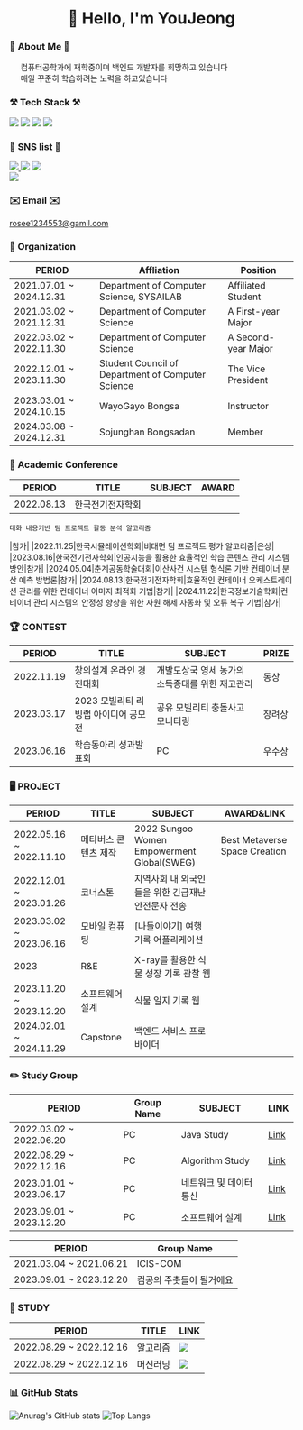 <div align=center><h1>
👋 Hello, I'm YouJeong 
</h1></div>

### 👧 **About Me** 👧
&nbsp;&nbsp;&nbsp;&nbsp; 컴퓨터공학과에 재학중이며 백엔드 개발자를 희망하고 있습니다  
&nbsp;&nbsp;&nbsp;&nbsp; 매일 꾸준히 학습하려는 노력을 하고있습니다

### ⚒️ **Tech Stack** ⚒️
<img src="https://img.shields.io/badge/GoLand-000000?style=flat-square&logo=Goland&logoColor=white"/> <img src="https://img.shields.io/badge/java-007396?style=flat-square&logo=OpenJDK&logoColor=white"> <img src="https://img.shields.io/badge/Python-3776AB?style=flat-square&logo=Python&logoColor=black"/></a> <img src="https://img.shields.io/badge/C-A8B9CC?style=flat-square&logo=C&logoColor=white"/></a> 

### 💙 **SNS list** 💙
<a href="https://hu-studyrecord.tistory.com/" target="_blank"><img src="https://img.shields.io/badge/Tistory-84A8AD?style=flat-square&logo=Tistory&logoColor=white"/> </a><a href="https://jeong-sys.github.io/" target="_blank"><img src="https://img.shields.io/badge/GitHub-181717?style=flat-square&logo=GitHub&logoColor=white"/></a> </a><a href="https://blog.naver.com/rosee12345/" target="_blank"><img src="https://img.shields.io/badge/Blog-03C75A?style=flat-square&logo=Naver&logoColor=white"/></a>  
</a><a href="https://www.instagram.com/h_yyuj/" target="_blank"><img src="https://img.shields.io/badge/Instagram-E4405F?style=flat-square&logo=Instagram&logoColor=white"/></a> 

### ✉️ **Email** ✉️
  rosee1234553@gamil.com
  
### 🏫 Organization
|PERIOD|Affliation|Position|
|---|---|---|
|2021.07.01 ~ 2024.12.31|Department of Computer Science, SYSAILAB|Affiliated Student|
|2021.03.02 ~ 2021.12.31|Department of Computer Science|A First-year Major|
|2022.03.02 ~ 2022.11.30|Department of Computer Science|A Second-year Major|
|2022.12.01 ~ 2023.11.30|Student Council of Department of Computer Science|The Vice President|
|2023.03.01 ~ 2024.10.15|WayoGayo Bongsa|Instructor|
|2024.03.08 ~ 2024.12.31|Sojunghan Bongsadan|Member|

### 📃 Academic Conference
|PERIOD|TITLE|SUBJECT|AWARD|
|---|---|---|---|
|2022.08.13|한국전기전자학회|<a href="https://github.com/jeong-sys/Teamate_Paper" target="_blank">
    대화 내용기반 팀 프로젝트 활동 분석 알고리즘
</a>|참가|
|2022.11.25|한국시뮬레이션학회|비대면 팀 프로젝트 평가 알고리즘|은상|
|2023.08.16|한국전기전자학회|인공지능을 활용한 효율적인 학습 콘텐츠 관리 시스템 방안|참가|
|2024.05.04|춘계공동학술대회|이산사건 시스템 형식론 기반 컨테이너 분산 예측 방법론|참가|
|2024.08.13|한국전기전자학회|효율적인 컨테이너 오케스트레이션 관리를 위한 컨테이너 이미지 최적화 기법|참가|
|2024.11.22|한국정보기술학회|컨테이너 관리 시스템의 안정성 향상을 위한 자원 해제 자동화 및 오류 복구 기법|참가|

### 🏆 CONTEST
|PERIOD|TITLE|SUBJECT|PRIZE|
|---|---|---|---|
|2022.11.19|창의설계 온라인 경진대회|개발도상국 영세 농가의 소득증대를 위한 재고관리|동상|
|2023.03.17|2023 모빌리티 리빙랩 아이디어 공모전|공유 모빌리티 충돌사고 모니터링|장려상|
|2023.06.16|학습동아리 성과발표회|PC|우수상|

### 🖥️ PROJECT
|PERIOD|TITLE|SUBJECT|AWARD&LINK|
|---|---|---|---|
|2022.05.16 ~ 2022.11.10|메타버스 콘텐츠 제작|2022 Sungoo Women Empowerment Global(SWEG)|Best Metaverse Space Creation|
|2022.12.01 ~ 2023.01.26|코너스톤|지역사회 내 외국인들을 위한 긴급재난안전문자 전송|
|2023.03.02 ~ 2023.06.16|모바일 컴퓨팅|[나들이야기] 여행 기록 어플리케이션| 
|2023|R&E|X-ray를 활용한 식물 성장 기록 관찰 웹|
|2023.11.20 ~ 2023.12.20|소프트웨어 설계|식물 일지 기록 웹|
|2024.02.01 ~ 2024.11.29|Capstone|백엔드 서비스 프로바이더|

### ✏️ Study Group
|PERIOD|Group Name|SUBJECT|LINK|
|---|---|---|---|
|2022.03.02 ~ 2022.06.20|PC|Java Study|[Link](https://misty-moonflower-d58.notion.site/PC-7a203a81c4dd441892f843d318574942)|
|2022.08.29 ~ 2022.12.16|PC|Algorithm Study|[Link](https://misty-moonflower-d58.notion.site/PC-7a203a81c4dd441892f843d318574942)|
|2023.01.01 ~ 2023.06.17|PC|네트워크 및 데이터통신|[Link](https://misty-moonflower-d58.notion.site/PC-7a203a81c4dd441892f843d318574942)|
|2023.09.01 ~ 2023.12.20|PC|소프트웨어 설계|[Link](https://misty-moonflower-d58.notion.site/PC-7a203a81c4dd441892f843d318574942)|

|PERIOD|Group Name|
|---|---|
|2021.03.04 ~ 2021.06.21|ICIS-COM|
|2023.09.01 ~ 2023.12.20|컴공의 주춧돌이 될거에요|

### 📖 STUDY
|PERIOD|TITLE|LINK|
|---|---|---|
|2022.08.29 ~ 2022.12.16|알고리즘|<a href="https://hu-studyrecord.tistory.com/category/%EC%A0%84%EA%B3%B5%20%EA%B3%B5%EB%B6%80/%EC%95%8C%EA%B3%A0%EB%A6%AC%EC%A6%98" target="_blank"><img src="https://img.shields.io/badge/ALGORITHM-FFFFFF?style=flat-square&logo=Penpot&logoColor=black"/>|
|2022.08.29 ~ 2022.12.16|머신러닝|<a href="https://hu-studyrecord.tistory.com/category/%EB%A8%B8%EC%8B%A0%EB%9F%AC%EB%8B%9D" target="_blank"><img src="https://img.shields.io/badge/MACHINE LEARNING-FFFFFF?style=flat-square&logo=Penpot&logoColor=black"/>|

### 📊 GitHub Stats
![Anurag's GitHub stats](https://github-readme-stats.vercel.app/api?username=jeong-sys&show_icons=true&theme=tokyonight)
![Top Langs](https://github-readme-stats.vercel.app/api/top-langs/?username=jeong-sys&layout=compact&theme=tokyonight)

</div>
